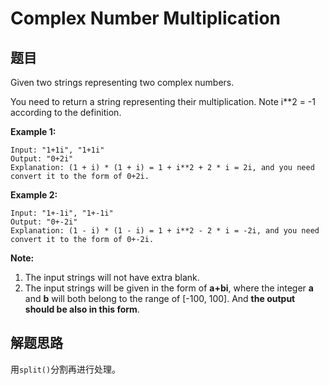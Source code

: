 # Complex Number Multiplication

## 题目

Given two strings representing two complex numbers.

You need to return a string representing their multiplication. Note i**2 = -1 according to the definition.

**Example 1:**

```
Input: "1+1i", "1+1i"
Output: "0+2i"
Explanation: (1 + i) * (1 + i) = 1 + i**2 + 2 * i = 2i, and you need convert it to the form of 0+2i.
```

**Example 2:**

```
Input: "1+-1i", "1+-1i"
Output: "0+-2i"
Explanation: (1 - i) * (1 - i) = 1 + i**2 - 2 * i = -2i, and you need convert it to the form of 0+-2i.
```

**Note:**

1. The input strings will not have extra blank.
2. The input strings will be given in the form of **a+bi**, where the integer **a** and **b** will both belong to the range of [-100, 100]. And **the output should be also in this form**.

## 解题思路

用`split()`分割再进行处理。